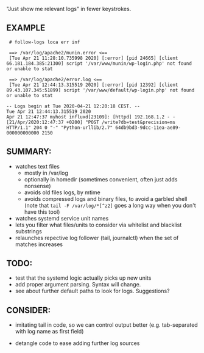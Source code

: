 "Just show me relevant logs" in fewer keystrokes.

## EXAMPLE
```
 # follow-logs loca err inf

 ==> /var/log/apache2/munin.error <==
 [Tue Apr 21 11:28:10.735998 2020] [:error] [pid 24665] [client 66.181.184.385:21300] script '/var/www/munin/wp-login.php' not found or unable to stat

 ==> /var/log/apache2/error.log <==
 [Tue Apr 21 12:44:13.315519 2020] [:error] [pid 12392] [client 89.43.107.345:51899] script '/var/www/default/wp-login.php' not found or unable to stat

-- Logs begin at Tue 2020-04-21 12:20:18 CEST. --
Tue Apr 21 12:44:13.315519 2020
Apr 21 12:47:37 myhost influxd[23109]: [httpd] 192.168.1.2 - - [21/Apr/2020:12:47:37 +0200] "POST /write?db=test&precision=ms HTTP/1.1" 204 0 "-" "Python-urllib/2.7" 64db9bd3-9dcc-11ea-ae89-000000000000 2150

```

## SUMMARY:
- watches text files
  - mostly in /var/log
  - optionally in homedir (sometimes convenient, often just adds nonsense)
  - avoids old files logs, by mtime
  - avoids compressed logs and binary files, to avoid a garbled shell (note that `tail -F /var/log/*[^z2]` goes a long way when you don't have this tool)
- watches systemd service unit names
- lets you filter what files/units to consider via whitelist and blacklist substrings
- relaunches repective log follower (tail, journalctl) when the set of matches increases


## TODO:
- test that the systemd logic actually picks up new units
- add proper argument parsing. Syntax will change.
- see about further default paths to look for logs. Suggestions?

## CONSIDER:
- imitating tail in code, so we can control output better (e.g. tab-separated with log name as first field)

- detangle code to ease adding further log sources


